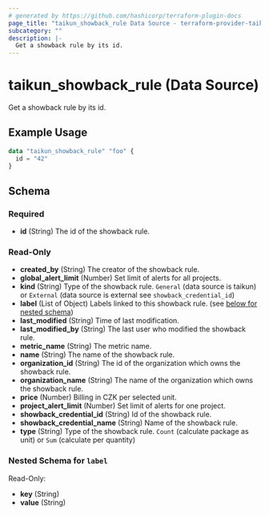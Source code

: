 ```yaml
---
# generated by https://github.com/hashicorp/terraform-plugin-docs
page_title: "taikun_showback_rule Data Source - terraform-provider-taikun"
subcategory: ""
description: |-
  Get a showback rule by its id.
---
```


# taikun_showback_rule (Data Source)

Get a showback rule by its id.

## Example Usage

```terraform
data "taikun_showback_rule" "foo" {
  id = "42"
}
```

<!-- schema generated by tfplugindocs -->
## Schema

### Required

- **id** (String) The id of the showback rule.

### Read-Only

- **created_by** (String) The creator of the showback rule.
- **global_alert_limit** (Number) Set limit of alerts for all projects.
- **kind** (String) Type of the showback rule. `General` (data source is taikun) or `External` (data source is external see `showback_credential_id`)
- **label** (List of Object) Labels linked to this showback rule. (see [below for nested schema](#nestedatt--label))
- **last_modified** (String) Time of last modification.
- **last_modified_by** (String) The last user who modified the showback rule.
- **metric_name** (String) The metric name.
- **name** (String) The name of the showback rule.
- **organization_id** (String) The id of the organization which owns the showback rule.
- **organization_name** (String) The name of the organization which owns the showback rule.
- **price** (Number) Billing in CZK per selected unit.
- **project_alert_limit** (Number) Set limit of alerts for one project.
- **showback_credential_id** (String) Id of the showback rule.
- **showback_credential_name** (String) Name of the showback rule.
- **type** (String) Type of the showback rule. `Count` (calculate package as unit) or `Sum` (calculate per quantity)

<a id="nestedatt--label"></a>
### Nested Schema for `label`

Read-Only:

- **key** (String)
- **value** (String)


